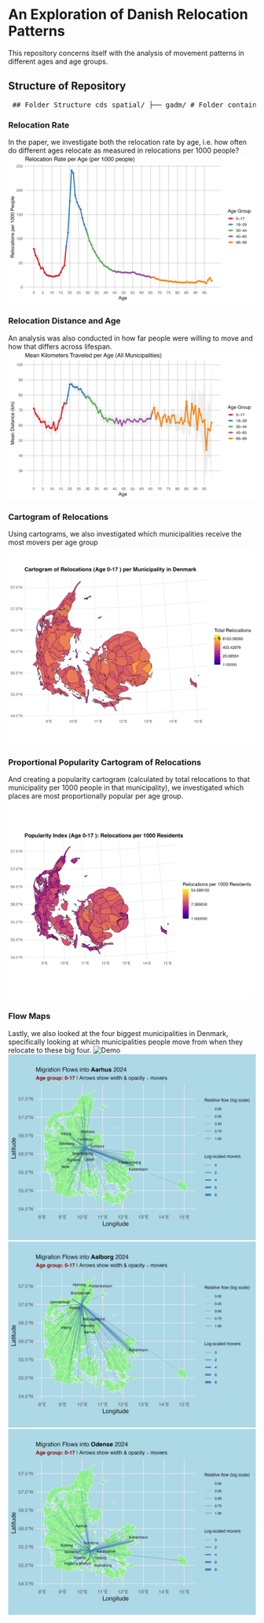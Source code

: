 # **An Exploration of Danish Relocation Patterns** 


This repository concerns itself with the analysis of movement patterns in different ages and age groups.

## Structure of Repository
<pre> ## Folder Structure cds_spatial/ ├── gadm/ # Folder containing shapefiles and geographic boundaries used in the analysis ├── gifs/ # Folder with animated GIFs created for visualizing migration trends ├── new_data/ # Folder containing migration data for 2024 and population data of Denmark in Q2024 ├── out/ # Folder with analysis outputs such as summary tables and processed files ├── analysis_spatial.Rmd # Main R Markdown script for the spatial analysis ├── analysis_spatial.html # Rendered HTML version of the final report ├── README.md # Overview of the project and folder structure </pre>


### Relocation Rate
In the paper, we investigate both the relocation rate by age, i.e. how often do different ages relocate as measured in relocations per 1000 people?
![Model Architecture](out/relocation_rate_by_age.png)


### Relocation Distance and Age
An analysis was also conducted in how far people were willing to move and how that differs across lifespan.
![Model Architecture](out/mean_distance_by_age_colored.png)


### Cartogram of Relocations
Using cartograms, we also investigated which municipalities receive the most movers per age group
![Demo](gifs/relocation_cartogram.gif)


### Proportional Popularity Cartogram of Relocations
And creating a popularity cartogram (calculated by total relocations to that municipality per 1000 people in that municipality), we investigated which places are most proportionally popular per age group.
![Demo](gifs/popularity_cartogram.gif)


### Flow Maps
Lastly, we also looked at the four biggest municipalities in Denmark, specifically looking at which municipalities people move from when they relocate to these big four.
![Demo](gifs/migration_flows_København.gif)
![Demo](gifs/migration_flows_Aarhus.gif)
![Demo](gifs/migration_flows_Aalborg.gif)
![Demo](gifs/migration_flows_Odense.gif)
